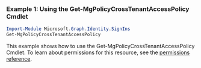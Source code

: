### Example 1: Using the Get-MgPolicyCrossTenantAccessPolicy Cmdlet
```powershell
Import-Module Microsoft.Graph.Identity.SignIns
Get-MgPolicyCrossTenantAccessPolicy
```
This example shows how to use the Get-MgPolicyCrossTenantAccessPolicy Cmdlet.
To learn about permissions for this resource, see the [permissions reference](/graph/permissions-reference).
